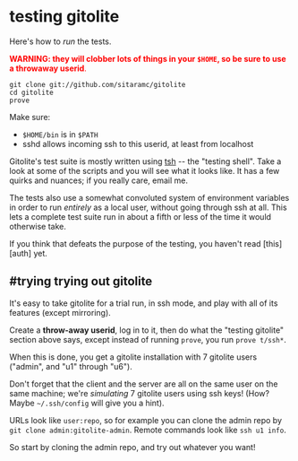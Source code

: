 # testing gitolite

Here's how to *run* the tests.

<font color="red">**WARNING: they will clobber lots of things in your `$HOME`,
so be sure to use a throwaway userid**.</font>

    git clone git://github.com/sitaramc/gitolite
    cd gitolite
    prove

Make sure:

  * `$HOME/bin` is in `$PATH`
  * sshd allows incoming ssh to this userid, at least from localhost

Gitolite's test suite is mostly written using [tsh][] -- the "testing shell".
Take a look at some of the scripts and you will see what it looks like.  It
has a few quirks and nuances; if you really care, email me.

[tsh]: http://github.com/sitaramc/tsh

The tests also use a somewhat convoluted system of environment variables in
order to run *entirely* as a local user, without going through ssh at all.
This lets a complete test suite run in about a fifth or less of the time it
would otherwise take.

If you think that defeats the purpose of the testing, you haven't read
[this][auth] yet.

## #trying trying out gitolite

It's easy to take gitolite for a trial run, in ssh mode, and play with all of
its features (except mirroring).

Create a **throw-away userid**, log in to it, then do what the "testing
gitolite" section above says, except instead of running `prove`, you run
`prove t/ssh*`.

When this is done, you get a gitolite installation with 7 gitolite users
("admin", and "u1" through "u6").

Don't forget that the client and the server are all on the same user on the
same machine; we're *simulating* 7 gitolite users using ssh keys!  (How?
Maybe `~/.ssh/config` will give you a hint).

URLs look like `user:repo`, so for example you can clone the admin repo by
`git clone admin:gitolite-admin`.  Remote commands look like `ssh u1 info`.

So start by cloning the admin repo, and try out whatever you want!
